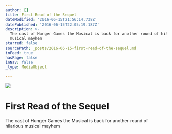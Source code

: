 ```yaml
---
author: []
title: First Read of the Sequel
dateModified: '2016-06-15T21:56:14.738Z'
datePublished: '2016-06-15T22:05:19.187Z'
description: >-
  The cast of Hunger Games the Musical is back for another round of hilarious
  musical mayhem
starred: false
sourcePath: _posts/2016-06-15-first-read-of-the-sequel.md
inFeed: true
hasPage: false
inNav: false
_type: MediaObject

---
```

![](https://the-grid-user-content.s3-us-west-2.amazonaws.com/4a82fa5f-28b8-46a0-b496-146a011791cc.jpg)

# First Read of the Sequel

The cast of Hunger Games the Musical is back for another round of hilarious musical mayhem